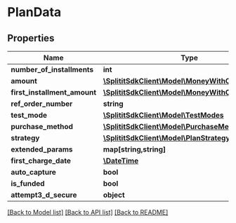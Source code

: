 # PlanData

## Properties
Name | Type | Description | Notes
------------ | ------------- | ------------- | -------------
**number_of_installments** | **int** |  | [optional] 
**amount** | [**\SplititSdkClient\Model\MoneyWithCurrencyCode**](MoneyWithCurrencyCode.md) |  | [optional] 
**first_installment_amount** | [**\SplititSdkClient\Model\MoneyWithCurrencyCode**](MoneyWithCurrencyCode.md) |  | [optional] 
**ref_order_number** | **string** |  | [optional] 
**test_mode** | [**\SplititSdkClient\Model\TestModes**](TestModes.md) |  | [optional] 
**purchase_method** | [**\SplititSdkClient\Model\PurchaseMethod**](PurchaseMethod.md) |  | [optional] 
**strategy** | [**\SplititSdkClient\Model\PlanStrategy**](PlanStrategy.md) |  | [optional] 
**extended_params** | **map[string,string]** |  | [optional] 
**first_charge_date** | [**\DateTime**](\DateTime.md) |  | [optional] 
**auto_capture** | **bool** |  | [optional] 
**is_funded** | **bool** |  | [optional] 
**attempt3_d_secure** | **object** |  | [optional] 

[[Back to Model list]](../README.md#documentation-for-models) [[Back to API list]](../README.md#documentation-for-api-endpoints) [[Back to README]](../README.md)


